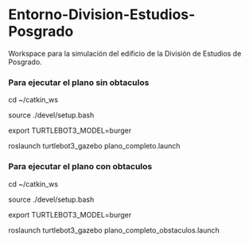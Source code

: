 # Entorno-Division-Estudios-Posgrado
Workspace para la simulación del edificio de la División de Estudios de Posgrado.



### Para ejecutar el plano sin obtaculos 
cd ~/catkin_ws

source ./devel/setup.bash

export TURTLEBOT3_MODEL=burger

roslaunch turtlebot3_gazebo plano_completo.launch 

### Para ejecutar el plano con obtaculos 
cd ~/catkin_ws

source ./devel/setup.bash

export TURTLEBOT3_MODEL=burger

roslaunch turtlebot3_gazebo plano_completo_obstaculos.launch 
